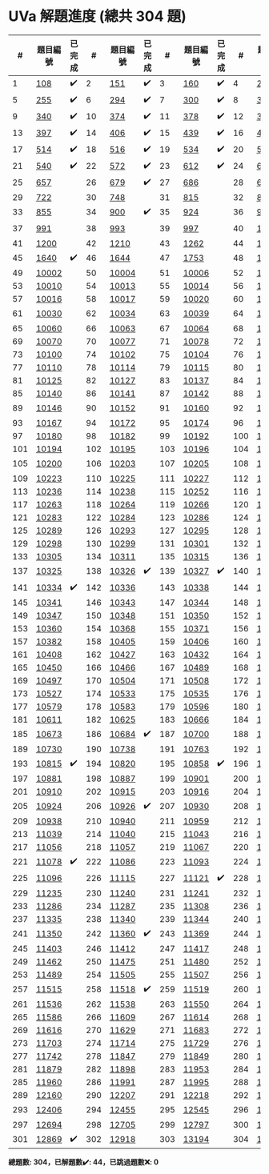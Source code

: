 # UVa 解題進度 (總共 304 題)

| # |題目編號|已完成| # |題目編號|已完成| # |題目編號|已完成| # |題目編號|已完成|
|---|-----------|----------|---|-----------|----------|---|-----------|----------|---|-----------|----------|
| 1 |   <a href="https://onlinejudge.org/external/1/108.pdf" target="_blank">108</a>   |  ✔️  | 2 |   <a href="https://onlinejudge.org/external/1/151.pdf" target="_blank">151</a>   |  ✔️  | 3 |   <a href="https://onlinejudge.org/external/1/160.pdf" target="_blank">160</a>   |  ✔️  | 4 |   <a href="https://onlinejudge.org/external/2/245.pdf" target="_blank">245</a>   |  ✔️  |
| 5 |   <a href="https://onlinejudge.org/external/2/255.pdf" target="_blank">255</a>   |  ✔️  | 6 |   <a href="https://onlinejudge.org/external/2/294.pdf" target="_blank">294</a>   |  ✔️  | 7 |   <a href="https://onlinejudge.org/external/3/300.pdf" target="_blank">300</a>   |  ✔️  | 8 |   <a href="https://onlinejudge.org/external/3/337.pdf" target="_blank">337</a>   |  ✔️  |
| 9 |   <a href="https://onlinejudge.org/external/3/340.pdf" target="_blank">340</a>   |  ✔️  | 10 |   <a href="https://onlinejudge.org/external/3/374.pdf" target="_blank">374</a>   |  ✔️  | 11 |   <a href="https://onlinejudge.org/external/3/378.pdf" target="_blank">378</a>   |  ✔️  | 12 |   <a href="https://onlinejudge.org/external/3/380.pdf" target="_blank">380</a>   |  ✔️  |
| 13 |   <a href="https://onlinejudge.org/external/3/397.pdf" target="_blank">397</a>   |  ✔️  | 14 |   <a href="https://onlinejudge.org/external/4/406.pdf" target="_blank">406</a>   |  ✔️  | 15 |   <a href="https://onlinejudge.org/external/4/439.pdf" target="_blank">439</a>   |  ✔️  | 16 |   <a href="https://onlinejudge.org/external/4/495.pdf" target="_blank">495</a>   |  ✔️  |
| 17 |   <a href="https://onlinejudge.org/external/5/514.pdf" target="_blank">514</a>   |  ✔️  | 18 |   <a href="https://onlinejudge.org/external/5/516.pdf" target="_blank">516</a>   |  ✔️  | 19 |   <a href="https://onlinejudge.org/external/5/534.pdf" target="_blank">534</a>   |  ✔️  | 20 |   <a href="https://onlinejudge.org/external/5/536.pdf" target="_blank">536</a>   |  ✔️  |
| 21 |   <a href="https://onlinejudge.org/external/5/540.pdf" target="_blank">540</a>   |  ✔️  | 22 |   <a href="https://onlinejudge.org/external/5/572.pdf" target="_blank">572</a>   |  ✔️  | 23 |   <a href="https://onlinejudge.org/external/6/612.pdf" target="_blank">612</a>   |  ✔️  | 24 |   <a href="https://onlinejudge.org/external/6/615.pdf" target="_blank">615</a>   |  ✔️  |
| 25 |   <a href="https://onlinejudge.org/external/6/657.pdf" target="_blank">657</a>   |    | 26 |   <a href="https://onlinejudge.org/external/6/679.pdf" target="_blank">679</a>   |  ✔️  | 27 |   <a href="https://onlinejudge.org/external/6/686.pdf" target="_blank">686</a>   |    | 28 |   <a href="https://onlinejudge.org/external/6/696.pdf" target="_blank">696</a>   |    |
| 29 |   <a href="https://onlinejudge.org/external/7/722.pdf" target="_blank">722</a>   |    | 30 |   <a href="https://onlinejudge.org/external/7/748.pdf" target="_blank">748</a>   |    | 31 |   <a href="https://onlinejudge.org/external/8/815.pdf" target="_blank">815</a>   |    | 32 |   <a href="https://onlinejudge.org/external/8/821.pdf" target="_blank">821</a>   |    |
| 33 |   <a href="https://onlinejudge.org/external/8/855.pdf" target="_blank">855</a>   |    | 34 |   <a href="https://onlinejudge.org/external/9/900.pdf" target="_blank">900</a>   |  ✔️  | 35 |   <a href="https://onlinejudge.org/external/9/924.pdf" target="_blank">924</a>   |    | 36 |   <a href="https://onlinejudge.org/external/9/967.pdf" target="_blank">967</a>   |    |
| 37 |   <a href="https://onlinejudge.org/external/9/991.pdf" target="_blank">991</a>   |    | 38 |   <a href="https://onlinejudge.org/external/9/993.pdf" target="_blank">993</a>   |    | 39 |   <a href="https://onlinejudge.org/external/9/997.pdf" target="_blank">997</a>   |    | 40 |   <a href="https://onlinejudge.org/external/11/1118.pdf" target="_blank">1118</a>   |  ✔️  |
| 41 |   <a href="https://onlinejudge.org/external/12/1200.pdf" target="_blank">1200</a>   |    | 42 |   <a href="https://onlinejudge.org/external/12/1210.pdf" target="_blank">1210</a>   |    | 43 |   <a href="https://onlinejudge.org/external/12/1262.pdf" target="_blank">1262</a>   |    | 44 |   <a href="https://onlinejudge.org/external/13/1316.pdf" target="_blank">1316</a>   |    |
| 45 |   <a href="https://onlinejudge.org/external/16/1640.pdf" target="_blank">1640</a>   |  ✔️  | 46 |   <a href="https://onlinejudge.org/external/16/1644.pdf" target="_blank">1644</a>   |    | 47 |   <a href="https://onlinejudge.org/external/17/1753.pdf" target="_blank">1753</a>   |    | 48 |   <a href="https://onlinejudge.org/external/100/10001.pdf" target="_blank">10001</a>   |    |
| 49 |   <a href="https://onlinejudge.org/external/100/10002.pdf" target="_blank">10002</a>   |    | 50 |   <a href="https://onlinejudge.org/external/100/10004.pdf" target="_blank">10004</a>   |    | 51 |   <a href="https://onlinejudge.org/external/100/10006.pdf" target="_blank">10006</a>   |    | 52 |   <a href="https://onlinejudge.org/external/100/10009.pdf" target="_blank">10009</a>   |    |
| 53 |   <a href="https://onlinejudge.org/external/100/10010.pdf" target="_blank">10010</a>   |    | 54 |   <a href="https://onlinejudge.org/external/100/10013.pdf" target="_blank">10013</a>   |    | 55 |   <a href="https://onlinejudge.org/external/100/10014.pdf" target="_blank">10014</a>   |    | 56 |   <a href="https://onlinejudge.org/external/100/10015.pdf" target="_blank">10015</a>   |    |
| 57 |   <a href="https://onlinejudge.org/external/100/10016.pdf" target="_blank">10016</a>   |    | 58 |   <a href="https://onlinejudge.org/external/100/10017.pdf" target="_blank">10017</a>   |    | 59 |   <a href="https://onlinejudge.org/external/100/10020.pdf" target="_blank">10020</a>   |    | 60 |   <a href="https://onlinejudge.org/external/100/10028.pdf" target="_blank">10028</a>   |    |
| 61 |   <a href="https://onlinejudge.org/external/100/10030.pdf" target="_blank">10030</a>   |    | 62 |   <a href="https://onlinejudge.org/external/100/10034.pdf" target="_blank">10034</a>   |    | 63 |   <a href="https://onlinejudge.org/external/100/10039.pdf" target="_blank">10039</a>   |    | 64 |   <a href="https://onlinejudge.org/external/100/10040.pdf" target="_blank">10040</a>   |  ✔️  |
| 65 |   <a href="https://onlinejudge.org/external/100/10060.pdf" target="_blank">10060</a>   |    | 66 |   <a href="https://onlinejudge.org/external/100/10063.pdf" target="_blank">10063</a>   |    | 67 |   <a href="https://onlinejudge.org/external/100/10064.pdf" target="_blank">10064</a>   |    | 68 |   <a href="https://onlinejudge.org/external/100/10066.pdf" target="_blank">10066</a>   |    |
| 69 |   <a href="https://onlinejudge.org/external/100/10070.pdf" target="_blank">10070</a>   |    | 70 |   <a href="https://onlinejudge.org/external/100/10077.pdf" target="_blank">10077</a>   |    | 71 |   <a href="https://onlinejudge.org/external/100/10078.pdf" target="_blank">10078</a>   |    | 72 |   <a href="https://onlinejudge.org/external/100/10098.pdf" target="_blank">10098</a>   |    |
| 73 |   <a href="https://onlinejudge.org/external/101/10100.pdf" target="_blank">10100</a>   |    | 74 |   <a href="https://onlinejudge.org/external/101/10102.pdf" target="_blank">10102</a>   |    | 75 |   <a href="https://onlinejudge.org/external/101/10104.pdf" target="_blank">10104</a>   |    | 76 |   <a href="https://onlinejudge.org/external/101/10106.pdf" target="_blank">10106</a>   |    |
| 77 |   <a href="https://onlinejudge.org/external/101/10110.pdf" target="_blank">10110</a>   |    | 78 |   <a href="https://onlinejudge.org/external/101/10114.pdf" target="_blank">10114</a>   |    | 79 |   <a href="https://onlinejudge.org/external/101/10115.pdf" target="_blank">10115</a>   |    | 80 |   <a href="https://onlinejudge.org/external/101/10116.pdf" target="_blank">10116</a>   |    |
| 81 |   <a href="https://onlinejudge.org/external/101/10125.pdf" target="_blank">10125</a>   |    | 82 |   <a href="https://onlinejudge.org/external/101/10127.pdf" target="_blank">10127</a>   |    | 83 |   <a href="https://onlinejudge.org/external/101/10137.pdf" target="_blank">10137</a>   |    | 84 |   <a href="https://onlinejudge.org/external/101/10138.pdf" target="_blank">10138</a>   |    |
| 85 |   <a href="https://onlinejudge.org/external/101/10140.pdf" target="_blank">10140</a>   |    | 86 |   <a href="https://onlinejudge.org/external/101/10141.pdf" target="_blank">10141</a>   |    | 87 |   <a href="https://onlinejudge.org/external/101/10142.pdf" target="_blank">10142</a>   |    | 88 |   <a href="https://onlinejudge.org/external/101/10145.pdf" target="_blank">10145</a>   |    |
| 89 |   <a href="https://onlinejudge.org/external/101/10146.pdf" target="_blank">10146</a>   |    | 90 |   <a href="https://onlinejudge.org/external/101/10152.pdf" target="_blank">10152</a>   |    | 91 |   <a href="https://onlinejudge.org/external/101/10160.pdf" target="_blank">10160</a>   |    | 92 |   <a href="https://onlinejudge.org/external/101/10161.pdf" target="_blank">10161</a>   |  ✔️  |
| 93 |   <a href="https://onlinejudge.org/external/101/10167.pdf" target="_blank">10167</a>   |    | 94 |   <a href="https://onlinejudge.org/external/101/10172.pdf" target="_blank">10172</a>   |    | 95 |   <a href="https://onlinejudge.org/external/101/10174.pdf" target="_blank">10174</a>   |    | 96 |   <a href="https://onlinejudge.org/external/101/10176.pdf" target="_blank">10176</a>   |    |
| 97 |   <a href="https://onlinejudge.org/external/101/10180.pdf" target="_blank">10180</a>   |    | 98 |   <a href="https://onlinejudge.org/external/101/10182.pdf" target="_blank">10182</a>   |    | 99 |   <a href="https://onlinejudge.org/external/101/10192.pdf" target="_blank">10192</a>   |    | 100 |   <a href="https://onlinejudge.org/external/101/10193.pdf" target="_blank">10193</a>   |    |
| 101 |   <a href="https://onlinejudge.org/external/101/10194.pdf" target="_blank">10194</a>   |    | 102 |   <a href="https://onlinejudge.org/external/101/10195.pdf" target="_blank">10195</a>   |    | 103 |   <a href="https://onlinejudge.org/external/101/10196.pdf" target="_blank">10196</a>   |    | 104 |   <a href="https://onlinejudge.org/external/101/10197.pdf" target="_blank">10197</a>   |    |
| 105 |   <a href="https://onlinejudge.org/external/102/10200.pdf" target="_blank">10200</a>   |    | 106 |   <a href="https://onlinejudge.org/external/102/10203.pdf" target="_blank">10203</a>   |    | 107 |   <a href="https://onlinejudge.org/external/102/10205.pdf" target="_blank">10205</a>   |    | 108 |   <a href="https://onlinejudge.org/external/102/10220.pdf" target="_blank">10220</a>   |  ✔️  |
| 109 |   <a href="https://onlinejudge.org/external/102/10223.pdf" target="_blank">10223</a>   |    | 110 |   <a href="https://onlinejudge.org/external/102/10225.pdf" target="_blank">10225</a>   |    | 111 |   <a href="https://onlinejudge.org/external/102/10227.pdf" target="_blank">10227</a>   |    | 112 |   <a href="https://onlinejudge.org/external/102/10233.pdf" target="_blank">10233</a>   |    |
| 113 |   <a href="https://onlinejudge.org/external/102/10236.pdf" target="_blank">10236</a>   |    | 114 |   <a href="https://onlinejudge.org/external/102/10238.pdf" target="_blank">10238</a>   |    | 115 |   <a href="https://onlinejudge.org/external/102/10252.pdf" target="_blank">10252</a>   |    | 116 |   <a href="https://onlinejudge.org/external/102/10256.pdf" target="_blank">10256</a>   |    |
| 117 |   <a href="https://onlinejudge.org/external/102/10263.pdf" target="_blank">10263</a>   |    | 118 |   <a href="https://onlinejudge.org/external/102/10264.pdf" target="_blank">10264</a>   |    | 119 |   <a href="https://onlinejudge.org/external/102/10266.pdf" target="_blank">10266</a>   |    | 120 |   <a href="https://onlinejudge.org/external/102/10267.pdf" target="_blank">10267</a>   |    |
| 121 |   <a href="https://onlinejudge.org/external/102/10283.pdf" target="_blank">10283</a>   |    | 122 |   <a href="https://onlinejudge.org/external/102/10284.pdf" target="_blank">10284</a>   |    | 123 |   <a href="https://onlinejudge.org/external/102/10286.pdf" target="_blank">10286</a>   |    | 124 |   <a href="https://onlinejudge.org/external/102/10287.pdf" target="_blank">10287</a>   |    |
| 125 |   <a href="https://onlinejudge.org/external/102/10289.pdf" target="_blank">10289</a>   |    | 126 |   <a href="https://onlinejudge.org/external/102/10293.pdf" target="_blank">10293</a>   |    | 127 |   <a href="https://onlinejudge.org/external/102/10295.pdf" target="_blank">10295</a>   |    | 128 |   <a href="https://onlinejudge.org/external/102/10297.pdf" target="_blank">10297</a>   |    |
| 129 |   <a href="https://onlinejudge.org/external/102/10298.pdf" target="_blank">10298</a>   |    | 130 |   <a href="https://onlinejudge.org/external/102/10299.pdf" target="_blank">10299</a>   |    | 131 |   <a href="https://onlinejudge.org/external/103/10301.pdf" target="_blank">10301</a>   |    | 132 |   <a href="https://onlinejudge.org/external/103/10302.pdf" target="_blank">10302</a>   |    |
| 133 |   <a href="https://onlinejudge.org/external/103/10305.pdf" target="_blank">10305</a>   |    | 134 |   <a href="https://onlinejudge.org/external/103/10311.pdf" target="_blank">10311</a>   |    | 135 |   <a href="https://onlinejudge.org/external/103/10315.pdf" target="_blank">10315</a>   |    | 136 |   <a href="https://onlinejudge.org/external/103/10322.pdf" target="_blank">10322</a>   |    |
| 137 |   <a href="https://onlinejudge.org/external/103/10325.pdf" target="_blank">10325</a>   |    | 138 |   <a href="https://onlinejudge.org/external/103/10326.pdf" target="_blank">10326</a>   |  ✔️  | 139 |   <a href="https://onlinejudge.org/external/103/10327.pdf" target="_blank">10327</a>   |  ✔️  | 140 |   <a href="https://onlinejudge.org/external/103/10333.pdf" target="_blank">10333</a>   |    |
| 141 |   <a href="https://onlinejudge.org/external/103/10334.pdf" target="_blank">10334</a>   |  ✔️  | 142 |   <a href="https://onlinejudge.org/external/103/10336.pdf" target="_blank">10336</a>   |    | 143 |   <a href="https://onlinejudge.org/external/103/10338.pdf" target="_blank">10338</a>   |    | 144 |   <a href="https://onlinejudge.org/external/103/10339.pdf" target="_blank">10339</a>   |    |
| 145 |   <a href="https://onlinejudge.org/external/103/10341.pdf" target="_blank">10341</a>   |    | 146 |   <a href="https://onlinejudge.org/external/103/10343.pdf" target="_blank">10343</a>   |    | 147 |   <a href="https://onlinejudge.org/external/103/10344.pdf" target="_blank">10344</a>   |    | 148 |   <a href="https://onlinejudge.org/external/103/10345.pdf" target="_blank">10345</a>   |    |
| 149 |   <a href="https://onlinejudge.org/external/103/10347.pdf" target="_blank">10347</a>   |    | 150 |   <a href="https://onlinejudge.org/external/103/10348.pdf" target="_blank">10348</a>   |    | 151 |   <a href="https://onlinejudge.org/external/103/10350.pdf" target="_blank">10350</a>   |    | 152 |   <a href="https://onlinejudge.org/external/103/10352.pdf" target="_blank">10352</a>   |    |
| 153 |   <a href="https://onlinejudge.org/external/103/10360.pdf" target="_blank">10360</a>   |    | 154 |   <a href="https://onlinejudge.org/external/103/10368.pdf" target="_blank">10368</a>   |    | 155 |   <a href="https://onlinejudge.org/external/103/10371.pdf" target="_blank">10371</a>   |    | 156 |   <a href="https://onlinejudge.org/external/103/10372.pdf" target="_blank">10372</a>   |    |
| 157 |   <a href="https://onlinejudge.org/external/103/10382.pdf" target="_blank">10382</a>   |    | 158 |   <a href="https://onlinejudge.org/external/104/10405.pdf" target="_blank">10405</a>   |    | 159 |   <a href="https://onlinejudge.org/external/104/10406.pdf" target="_blank">10406</a>   |    | 160 |   <a href="https://onlinejudge.org/external/104/10407.pdf" target="_blank">10407</a>   |    |
| 161 |   <a href="https://onlinejudge.org/external/104/10408.pdf" target="_blank">10408</a>   |    | 162 |   <a href="https://onlinejudge.org/external/104/10427.pdf" target="_blank">10427</a>   |    | 163 |   <a href="https://onlinejudge.org/external/104/10432.pdf" target="_blank">10432</a>   |    | 164 |   <a href="https://onlinejudge.org/external/104/10440.pdf" target="_blank">10440</a>   |    |
| 165 |   <a href="https://onlinejudge.org/external/104/10450.pdf" target="_blank">10450</a>   |    | 166 |   <a href="https://onlinejudge.org/external/104/10466.pdf" target="_blank">10466</a>   |    | 167 |   <a href="https://onlinejudge.org/external/104/10489.pdf" target="_blank">10489</a>   |    | 168 |   <a href="https://onlinejudge.org/external/104/10494.pdf" target="_blank">10494</a>   |    |
| 169 |   <a href="https://onlinejudge.org/external/104/10497.pdf" target="_blank">10497</a>   |    | 170 |   <a href="https://onlinejudge.org/external/105/10504.pdf" target="_blank">10504</a>   |    | 171 |   <a href="https://onlinejudge.org/external/105/10508.pdf" target="_blank">10508</a>   |    | 172 |   <a href="https://onlinejudge.org/external/105/10523.pdf" target="_blank">10523</a>   |    |
| 173 |   <a href="https://onlinejudge.org/external/105/10527.pdf" target="_blank">10527</a>   |    | 174 |   <a href="https://onlinejudge.org/external/105/10533.pdf" target="_blank">10533</a>   |    | 175 |   <a href="https://onlinejudge.org/external/105/10535.pdf" target="_blank">10535</a>   |    | 176 |   <a href="https://onlinejudge.org/external/105/10563.pdf" target="_blank">10563</a>   |    |
| 177 |   <a href="https://onlinejudge.org/external/105/10579.pdf" target="_blank">10579</a>   |    | 178 |   <a href="https://onlinejudge.org/external/105/10583.pdf" target="_blank">10583</a>   |    | 179 |   <a href="https://onlinejudge.org/external/105/10596.pdf" target="_blank">10596</a>   |    | 180 |   <a href="https://onlinejudge.org/external/106/10608.pdf" target="_blank">10608</a>   |    |
| 181 |   <a href="https://onlinejudge.org/external/106/10611.pdf" target="_blank">10611</a>   |    | 182 |   <a href="https://onlinejudge.org/external/106/10625.pdf" target="_blank">10625</a>   |    | 183 |   <a href="https://onlinejudge.org/external/106/10666.pdf" target="_blank">10666</a>   |    | 184 |   <a href="https://onlinejudge.org/external/106/10670.pdf" target="_blank">10670</a>   |    |
| 185 |   <a href="https://onlinejudge.org/external/106/10673.pdf" target="_blank">10673</a>   |    | 186 |   <a href="https://onlinejudge.org/external/106/10684.pdf" target="_blank">10684</a>   |  ✔️  | 187 |   <a href="https://onlinejudge.org/external/107/10700.pdf" target="_blank">10700</a>   |    | 188 |   <a href="https://onlinejudge.org/external/107/10718.pdf" target="_blank">10718</a>   |    |
| 189 |   <a href="https://onlinejudge.org/external/107/10730.pdf" target="_blank">10730</a>   |    | 190 |   <a href="https://onlinejudge.org/external/107/10738.pdf" target="_blank">10738</a>   |    | 191 |   <a href="https://onlinejudge.org/external/107/10763.pdf" target="_blank">10763</a>   |    | 192 |   <a href="https://onlinejudge.org/external/108/10800.pdf" target="_blank">10800</a>   |    |
| 193 |   <a href="https://onlinejudge.org/external/108/10815.pdf" target="_blank">10815</a>   |  ✔️  | 194 |   <a href="https://onlinejudge.org/external/108/10820.pdf" target="_blank">10820</a>   |    | 195 |   <a href="https://onlinejudge.org/external/108/10858.pdf" target="_blank">10858</a>   |  ✔️  | 196 |   <a href="https://onlinejudge.org/external/108/10871.pdf" target="_blank">10871</a>   |    |
| 197 |   <a href="https://onlinejudge.org/external/108/10881.pdf" target="_blank">10881</a>   |    | 198 |   <a href="https://onlinejudge.org/external/108/10887.pdf" target="_blank">10887</a>   |    | 199 |   <a href="https://onlinejudge.org/external/109/10901.pdf" target="_blank">10901</a>   |    | 200 |   <a href="https://onlinejudge.org/external/109/10902.pdf" target="_blank">10902</a>   |    |
| 201 |   <a href="https://onlinejudge.org/external/109/10910.pdf" target="_blank">10910</a>   |    | 202 |   <a href="https://onlinejudge.org/external/109/10915.pdf" target="_blank">10915</a>   |    | 203 |   <a href="https://onlinejudge.org/external/109/10916.pdf" target="_blank">10916</a>   |    | 204 |   <a href="https://onlinejudge.org/external/109/10920.pdf" target="_blank">10920</a>   |    |
| 205 |   <a href="https://onlinejudge.org/external/109/10924.pdf" target="_blank">10924</a>   |    | 206 |   <a href="https://onlinejudge.org/external/109/10926.pdf" target="_blank">10926</a>   |  ✔️  | 207 |   <a href="https://onlinejudge.org/external/109/10930.pdf" target="_blank">10930</a>   |    | 208 |   <a href="https://onlinejudge.org/external/109/10936.pdf" target="_blank">10936</a>   |    |
| 209 |   <a href="https://onlinejudge.org/external/109/10938.pdf" target="_blank">10938</a>   |    | 210 |   <a href="https://onlinejudge.org/external/109/10940.pdf" target="_blank">10940</a>   |    | 211 |   <a href="https://onlinejudge.org/external/109/10959.pdf" target="_blank">10959</a>   |    | 212 |   <a href="https://onlinejudge.org/external/110/11013.pdf" target="_blank">11013</a>   |    |
| 213 |   <a href="https://onlinejudge.org/external/110/11039.pdf" target="_blank">11039</a>   |    | 214 |   <a href="https://onlinejudge.org/external/110/11040.pdf" target="_blank">11040</a>   |    | 215 |   <a href="https://onlinejudge.org/external/110/11043.pdf" target="_blank">11043</a>   |    | 216 |   <a href="https://onlinejudge.org/external/110/11051.pdf" target="_blank">11051</a>   |    |
| 217 |   <a href="https://onlinejudge.org/external/110/11056.pdf" target="_blank">11056</a>   |    | 218 |   <a href="https://onlinejudge.org/external/110/11057.pdf" target="_blank">11057</a>   |    | 219 |   <a href="https://onlinejudge.org/external/110/11067.pdf" target="_blank">11067</a>   |    | 220 |   <a href="https://onlinejudge.org/external/110/11076.pdf" target="_blank">11076</a>   |    |
| 221 |   <a href="https://onlinejudge.org/external/110/11078.pdf" target="_blank">11078</a>   |  ✔️  | 222 |   <a href="https://onlinejudge.org/external/110/11086.pdf" target="_blank">11086</a>   |    | 223 |   <a href="https://onlinejudge.org/external/110/11093.pdf" target="_blank">11093</a>   |    | 224 |   <a href="https://onlinejudge.org/external/110/11094.pdf" target="_blank">11094</a>   |    |
| 225 |   <a href="https://onlinejudge.org/external/110/11096.pdf" target="_blank">11096</a>   |    | 226 |   <a href="https://onlinejudge.org/external/111/11115.pdf" target="_blank">11115</a>   |    | 227 |   <a href="https://onlinejudge.org/external/111/11121.pdf" target="_blank">11121</a>   |  ✔️  | 228 |   <a href="https://onlinejudge.org/external/111/11157.pdf" target="_blank">11157</a>   |    |
| 229 |   <a href="https://onlinejudge.org/external/112/11235.pdf" target="_blank">11235</a>   |    | 230 |   <a href="https://onlinejudge.org/external/112/11240.pdf" target="_blank">11240</a>   |    | 231 |   <a href="https://onlinejudge.org/external/112/11241.pdf" target="_blank">11241</a>   |    | 232 |   <a href="https://onlinejudge.org/external/112/11264.pdf" target="_blank">11264</a>   |    |
| 233 |   <a href="https://onlinejudge.org/external/112/11286.pdf" target="_blank">11286</a>   |    | 234 |   <a href="https://onlinejudge.org/external/112/11287.pdf" target="_blank">11287</a>   |    | 235 |   <a href="https://onlinejudge.org/external/113/11308.pdf" target="_blank">11308</a>   |    | 236 |   <a href="https://onlinejudge.org/external/113/11326.pdf" target="_blank">11326</a>   |    |
| 237 |   <a href="https://onlinejudge.org/external/113/11335.pdf" target="_blank">11335</a>   |    | 238 |   <a href="https://onlinejudge.org/external/113/11340.pdf" target="_blank">11340</a>   |    | 239 |   <a href="https://onlinejudge.org/external/113/11344.pdf" target="_blank">11344</a>   |    | 240 |   <a href="https://onlinejudge.org/external/113/11348.pdf" target="_blank">11348</a>   |    |
| 241 |   <a href="https://onlinejudge.org/external/113/11350.pdf" target="_blank">11350</a>   |    | 242 |   <a href="https://onlinejudge.org/external/113/11360.pdf" target="_blank">11360</a>   |  ✔️  | 243 |   <a href="https://onlinejudge.org/external/113/11369.pdf" target="_blank">11369</a>   |    | 244 |   <a href="https://onlinejudge.org/external/113/11396.pdf" target="_blank">11396</a>   |    |
| 245 |   <a href="https://onlinejudge.org/external/114/11403.pdf" target="_blank">11403</a>   |    | 246 |   <a href="https://onlinejudge.org/external/114/11412.pdf" target="_blank">11412</a>   |    | 247 |   <a href="https://onlinejudge.org/external/114/11417.pdf" target="_blank">11417</a>   |    | 248 |   <a href="https://onlinejudge.org/external/114/11418.pdf" target="_blank">11418</a>   |    |
| 249 |   <a href="https://onlinejudge.org/external/114/11462.pdf" target="_blank">11462</a>   |    | 250 |   <a href="https://onlinejudge.org/external/114/11475.pdf" target="_blank">11475</a>   |    | 251 |   <a href="https://onlinejudge.org/external/114/11480.pdf" target="_blank">11480</a>   |    | 252 |   <a href="https://onlinejudge.org/external/114/11484.pdf" target="_blank">11484</a>   |    |
| 253 |   <a href="https://onlinejudge.org/external/114/11489.pdf" target="_blank">11489</a>   |    | 254 |   <a href="https://onlinejudge.org/external/115/11505.pdf" target="_blank">11505</a>   |    | 255 |   <a href="https://onlinejudge.org/external/115/11507.pdf" target="_blank">11507</a>   |    | 256 |   <a href="https://onlinejudge.org/external/115/11508.pdf" target="_blank">11508</a>   |    |
| 257 |   <a href="https://onlinejudge.org/external/115/11515.pdf" target="_blank">11515</a>   |    | 258 |   <a href="https://onlinejudge.org/external/115/11518.pdf" target="_blank">11518</a>   |  ✔️  | 259 |   <a href="https://onlinejudge.org/external/115/11519.pdf" target="_blank">11519</a>   |    | 260 |   <a href="https://onlinejudge.org/external/115/11520.pdf" target="_blank">11520</a>   |    |
| 261 |   <a href="https://onlinejudge.org/external/115/11536.pdf" target="_blank">11536</a>   |    | 262 |   <a href="https://onlinejudge.org/external/115/11538.pdf" target="_blank">11538</a>   |    | 263 |   <a href="https://onlinejudge.org/external/115/11550.pdf" target="_blank">11550</a>   |    | 264 |   <a href="https://onlinejudge.org/external/115/11583.pdf" target="_blank">11583</a>   |    |
| 265 |   <a href="https://onlinejudge.org/external/115/11586.pdf" target="_blank">11586</a>   |    | 266 |   <a href="https://onlinejudge.org/external/116/11609.pdf" target="_blank">11609</a>   |    | 267 |   <a href="https://onlinejudge.org/external/116/11614.pdf" target="_blank">11614</a>   |    | 268 |   <a href="https://onlinejudge.org/external/116/11615.pdf" target="_blank">11615</a>   |    |
| 269 |   <a href="https://onlinejudge.org/external/116/11616.pdf" target="_blank">11616</a>   |    | 270 |   <a href="https://onlinejudge.org/external/116/11629.pdf" target="_blank">11629</a>   |    | 271 |   <a href="https://onlinejudge.org/external/116/11683.pdf" target="_blank">11683</a>   |    | 272 |   <a href="https://onlinejudge.org/external/116/11692.pdf" target="_blank">11692</a>   |    |
| 273 |   <a href="https://onlinejudge.org/external/117/11703.pdf" target="_blank">11703</a>   |    | 274 |   <a href="https://onlinejudge.org/external/117/11714.pdf" target="_blank">11714</a>   |    | 275 |   <a href="https://onlinejudge.org/external/117/11729.pdf" target="_blank">11729</a>   |    | 276 |   <a href="https://onlinejudge.org/external/117/11730.pdf" target="_blank">11730</a>   |    |
| 277 |   <a href="https://onlinejudge.org/external/117/11742.pdf" target="_blank">11742</a>   |    | 278 |   <a href="https://onlinejudge.org/external/118/11847.pdf" target="_blank">11847</a>   |    | 279 |   <a href="https://onlinejudge.org/external/118/11849.pdf" target="_blank">11849</a>   |    | 280 |   <a href="https://onlinejudge.org/external/118/11850.pdf" target="_blank">11850</a>   |    |
| 281 |   <a href="https://onlinejudge.org/external/118/11879.pdf" target="_blank">11879</a>   |    | 282 |   <a href="https://onlinejudge.org/external/118/11898.pdf" target="_blank">11898</a>   |    | 283 |   <a href="https://onlinejudge.org/external/119/11953.pdf" target="_blank">11953</a>   |    | 284 |   <a href="https://onlinejudge.org/external/119/11957.pdf" target="_blank">11957</a>   |    |
| 285 |   <a href="https://onlinejudge.org/external/119/11960.pdf" target="_blank">11960</a>   |    | 286 |   <a href="https://onlinejudge.org/external/119/11991.pdf" target="_blank">11991</a>   |    | 287 |   <a href="https://onlinejudge.org/external/119/11995.pdf" target="_blank">11995</a>   |    | 288 |   <a href="https://onlinejudge.org/external/119/11997.pdf" target="_blank">11997</a>   |    |
| 289 |   <a href="https://onlinejudge.org/external/121/12160.pdf" target="_blank">12160</a>   |    | 290 |   <a href="https://onlinejudge.org/external/122/12207.pdf" target="_blank">12207</a>   |    | 291 |   <a href="https://onlinejudge.org/external/122/12218.pdf" target="_blank">12218</a>   |    | 292 |   <a href="https://onlinejudge.org/external/123/12382.pdf" target="_blank">12382</a>   |    |
| 293 |   <a href="https://onlinejudge.org/external/124/12406.pdf" target="_blank">12406</a>   |    | 294 |   <a href="https://onlinejudge.org/external/124/12455.pdf" target="_blank">12455</a>   |    | 295 |   <a href="https://onlinejudge.org/external/125/12545.pdf" target="_blank">12545</a>   |    | 296 |   <a href="https://onlinejudge.org/external/125/12592.pdf" target="_blank">12592</a>   |  ✔️  |
| 297 |   <a href="https://onlinejudge.org/external/126/12694.pdf" target="_blank">12694</a>   |    | 298 |   <a href="https://onlinejudge.org/external/127/12705.pdf" target="_blank">12705</a>   |    | 299 |   <a href="https://onlinejudge.org/external/127/12797.pdf" target="_blank">12797</a>   |    | 300 |   <a href="https://onlinejudge.org/external/128/12844.pdf" target="_blank">12844</a>   |    |
| 301 |   <a href="https://onlinejudge.org/external/128/12869.pdf" target="_blank">12869</a>   |  ✔️  | 302 |   <a href="https://onlinejudge.org/external/129/12918.pdf" target="_blank">12918</a>   |    | 303 |   <a href="https://onlinejudge.org/external/131/13194.pdf" target="_blank">13194</a>   |    | 304 |   <a href="https://onlinejudge.org/external/132/13257.pdf" target="_blank">13257</a>   |    |

**總題數: 304，已解題數✔️: 44，已跳過題數❌: 0**
